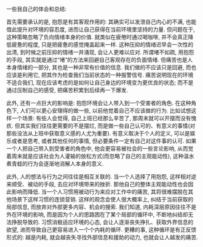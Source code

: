 一些我自己的体会和总结:

首先需要承认的是, 抱怨是有其客观作用的: 其确实可以发泄自己内心的不满, 也能借此提升对环境的容忍度, 进而让自己获得在当前环境里坚持的力量.
但问题在于, 这种策略忽略了负向情绪本身的价值. 就类似在疲倦时通过喝咖啡, 并不会真正降低疲惫的程度, 只是把疲惫的感觉掩盖起来一样. 这种压抑的情绪迟早会一次性的出清, 到时候之前压抑的情绪一并涌现, 会让人更难以应对.
所谓堵不如疏, 用抱怨的手段, 其实就是通过“堵”的方法来回避自己客观存在的负面情绪. 但痛苦也是人本身情绪的一部分, 其也是一种非常有价值的信息. 我们做的不应该只是回避, 而也应该是利用它, 把其作为检查我们当前状态的一种报警信号.
痛苦说明现在的环境不适合我们, 现在应该考虑的是如何让自己身边的环境变为更优良的状态; 而不是通过压制自己的感受, 把痛苦积累到后续再一下爆发.

此外, 还有一点巨大的影响是: 抱怨环境会让人带入到一个受害者的角色. 在这种角色下, 人们可以更心安理得的做一些, 以前他觉着自己不应该做的行为. 比如试想这样一个场景: 有些人会觉得, 自己上班已经那么辛苦了, 那周末就可以开摆而没有愧疚. 但其实我们往往更需要的不是摆烂, 而是做一些自己认可的、有意义的事情(对那些没法从上班中获取意义感的人尤为重要). 有意义取决于个人的定义, 可以是娱乐或者是思考, 或者其他任何的事情, 但必要条件一定有自己对这件事的认可.
如果一个人把自己带入到受害者的角色中, 他会更容易被社会的一些言论影响, 从而觉着周末就是应该社会为人灌输的放松方式(而忽略了自己的主观能动性), 这种温水煮青蛙的行为会逐渐地消解人本身的意义.

此外, 人的想法与行为之间往往是相互关联的. 当一个人选择了用抱怨, 这样相对逆来顺受、被动的手段, 去应对环境带来的挫折. 那他自己的整体主观能动性也会因此影响而降低. 当一个人习惯用被动行为来应对工作中的痛苦, 其将很难摆脱在其他场景下这样习惯的连锁营销.
这样的观念会使人很大概率上, 纠结于当前获取的局部信息, 而放弃对外部更多内容、机会的搜索. 我们知道, 内耗深层原因往往不是外在环境的影响, 而是因为个人的思路困在了某个局部的循环中, 不断地纠结却无法挣脱导致的.
习惯消极适应环境的心态, 会让人逐渐丧失挣扎、获取外界信息的欲望, 进而导致自己更容易进入一个个内耗的循环. 更糟的事, 这种循环是有正反馈形式的: 越是内耗, 就会越丧失寻找外部信息和援助的动力, 也就会让人越发的痛苦.
